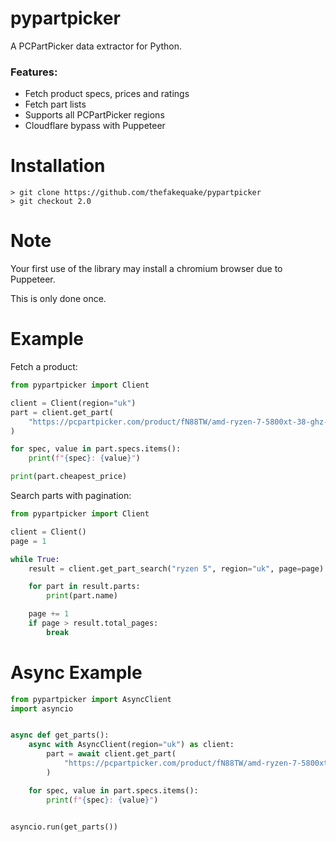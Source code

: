 # pypartpicker

A PCPartPicker data extractor for Python.

### Features:

- Fetch product specs, prices and ratings
- Fetch part lists
- Supports all PCPartPicker regions
- Cloudflare bypass with Puppeteer

# Installation

```
> git clone https://github.com/thefakequake/pypartpicker
> git checkout 2.0
```

# Note

Your first use of the library may install a chromium browser due to Puppeteer.

This is only done once.

# Example

Fetch a product:

```py
from pypartpicker import Client

client = Client(region="uk")
part = client.get_part(
    "https://pcpartpicker.com/product/fN88TW/amd-ryzen-7-5800xt-38-ghz-8-core-processor-100-100001582box"
)

for spec, value in part.specs.items():
    print(f"{spec}: {value}")

print(part.cheapest_price)
```

Search parts with pagination:

```py
from pypartpicker import Client

client = Client()
page = 1

while True:
    result = client.get_part_search("ryzen 5", region="uk", page=page)

    for part in result.parts:
        print(part.name)

    page += 1
    if page > result.total_pages:
        break
```

# Async Example

```py
from pypartpicker import AsyncClient
import asyncio


async def get_parts():
    async with AsyncClient(region="uk") as client:
        part = await client.get_part(
            "https://pcpartpicker.com/product/fN88TW/amd-ryzen-7-5800xt-38-ghz-8-core-processor-100-100001582box"
        )

    for spec, value in part.specs.items():
        print(f"{spec}: {value}")


asyncio.run(get_parts())
```
